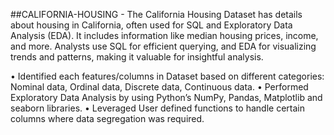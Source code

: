 ##CALIFORNIA-HOUSING - 
The California Housing Dataset has details about housing in California, often used for SQL and Exploratory Data Analysis (EDA). It includes information like median housing prices, income, and more. Analysts use SQL for efficient querying, and EDA for visualizing trends and patterns, making it valuable for insightful analysis.

•	Identified each features/columns in Dataset based on different categories: Nominal data, Ordinal data, Discrete data, Continuous data.
       •	Performed Exploratory Data Analysis by using Python’s NumPy, Pandas, Matplotlib and seaborn libraries.
•	Leveraged User defined functions to handle certain columns where data segregation was required.
